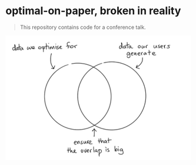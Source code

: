 # optimal-on-paper, broken in reality

> This repository contains code for a conference talk.

![](venn.jpeg)
